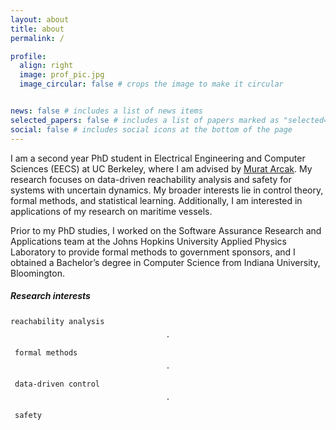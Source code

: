 ```yaml
---
layout: about
title: about
permalink: /

profile:
  align: right
  image: prof_pic.jpg
  image_circular: false # crops the image to make it circular


news: false # includes a list of news items
selected_papers: false # includes a list of papers marked as "selected={true}"
social: false # includes social icons at the bottom of the page
---
```


I am a second year PhD student in Electrical Engineering and Computer Sciences (EECS) at UC Berkeley, where I am advised by [Murat Arcak](https://people.eecs.berkeley.edu/~arcak/). My research focuses on data-driven reachability analysis and safety for systems with uncertain dynamics. My broader interests lie in control theory, formal methods, and statistical learning. Additionally, I am interested in applications of my research on maritime vessels. 

Prior to my PhD studies, I worked on the Software Assurance Research and Applications team at the Johns Hopkins University Applied Physics Laboratory to provide formal methods to government sponsors, and I obtained a Bachelor’s degree in Computer Science from Indiana University, Bloomington. 

##### Research interests

`reachability analysis`&ensp;$$\cdot$$&ensp;`formal methods`&ensp;$$\cdot$$&ensp;`data-driven control`&ensp;$$\cdot$$&ensp;`safety`
